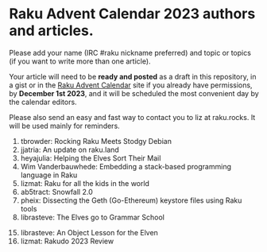 # Raku Advent Calendar 2023 authors and articles.

Please add your name (IRC #raku nickname preferred) and topic or
topics (if you want to write more than one article).

Your article will need to be **ready and posted** as a draft in 
this repository, in a gist or in the 
[Raku Advent Calendar](https://raku-advent.blog) site if you 
already have permissions, by 
**December 1st 2023**,
and it will be scheduled the most convenient day by the calendar
editors.

Please also send an easy and fast way to contact you to liz at raku.rocks. It will be used mainly for
reminders.

1. tbrowder: Rocking Raku Meets Stodgy Debian
2. jjatria: An update on raku.land
3. heyajulia: Helping the Elves Sort Their Mail
4. Wim Vanderbauwhede: Embedding a stack-based programming language in Raku
5. lizmat: Raku for all the kids in the world
6. ab5tract: Snowfall 2.0
7. pheix: Dissecting the Geth (Go-Ethereum) keystore files using Raku tools
8. librasteve: The Elves go to Grammar School
<!-- add your presentation here -->
15. librasteve: An Object Lesson for the Elven
25. lizmat: Rakudo 2023 Review
